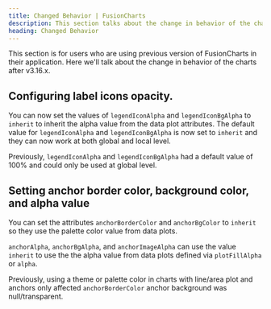 ```yaml
---
title: Changed Behavior | FusionCharts
description: This section talks about the change in behavior of the charts with the latest released version.
heading: Changed Behavior
---
```


This section is for users who are using previous version of FusionCharts in their application. Here we'll talk about the change in behavior of the charts after v3.16.x.

## Configuring label icons opacity.

You can now set the values of `legendIconAlpha` and `legendIconBgAlpha` to `inherit` to inherit the alpha value from the data plot attributes. The default value for `legendIconAlpha` and `legendIconBgAlpha` is now set to `inherit` and they can now work at both global and local level.

Previously, `legendIconAlpha` and `legendIconBgAlpha` had a default value of 100% and could only be used at global level.

## Setting anchor border color, background color, and alpha value

You can set the attributes `anchorBorderColor` and `anchorBgColor` to `inherit` so they use the palette color value from data plots. 

`anchorAlpha`, `anchorBgAlpha`, and `anchorImageAlpha` can use the value `inherit` to use the the alpha  value from data plots defined via `plotFillAlpha` or `alpha`.

Previously, using a theme or palette color in charts with line/area plot and anchors only affected `anchorBorderColor` anchor background was null/transparent.
